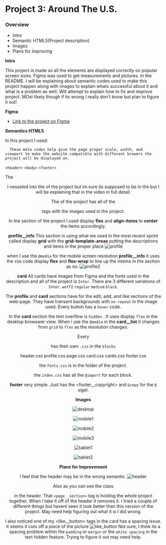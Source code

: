 # Project 3: Around The U.S.

### Overview

- Intro
- Semantic HTML5(Project description)
- Images
- Plans for improving

**Intro**

This project is made so all the elements are displayed correctly on popular screen sizes. Figma was used to get measurements and pictures. In the README. I will be explaining about semantic codes used to make this project happen along with images to explain whats successful about it and what is a problem as well. Will attempt to explain how to fix and improve project. MOst likely though if its wrong I really don't know but plan to figure it out!

**Figma**

- [Link to the project on Figma](https://www.figma.com/file/ii4xxsJ0ghevUOcssTlHZv/Sprint-3%3A-Around-the-US?node-id=0%3A1)

**Semantics HTML5**

In this project I used:

<meta charset="UTF-8" />
      <meta content="width=device-width, intial-scale=1.0" name="viewport" />
      <meta content="ie=edge" http-equiv="X-UA-Compatible" />

      These meta codes help give the page proper scale, width, and viewport to make the website compatible with different browers the project will be displayed on.

`<header>` `<body>` `<footer>`

The <header> I nesseled into the <head> of the project but im sure its supposed to be in the <body> but I will be explaining that in the video in full detail.

The <body> of the project has all of the <section> tags with the images used in the project.

In the <profile> section of the project i used display **flex** and **align-items** to **center** the items accordingly.

**profile\_\_info** This section is using what we used in the most recent sprint called display **grid** with the **grid-template-areas** putting the descriptions and items in the proper place ![profile](./images/demo/Screen%20Shot%202024-08-07%20at%205.52.29%20PM.png)

when I use the `@media` for the mobile screen resolution **profile\_\_info** it uses the css code display **flex** and **flex-wrap** to line up the intems in the section as so: ![profile2](./images/demo/Screen%20Shot%202024-08-07%20at%206.01.26%20PM.png)

**card** All cards have images from Figma and the fonts used in the description and all of the project is `Inter`. There are 3 different variations of `Inter`. `woff2` `regular` `medium` `black`.

The **profile** and **card** sections have <buttons> for the edit, add, and like sections of the web-page. They have transent backgrounds with `no-repeat` in the image used. Every button has a `hover` code.

In the **card** section the text overflow is `hidden` . It uses display `flex` in the desktop browswer view. When i use the `@media` in the **card\_\_list** it changes from `grid` to `flex` as the resolution changes.

Every <section> has their own `.css` in the `blocks`

header.css
profile.css
page.css
card.css
cards.css
footer.css

the `fonts.css` is in the <vendor> folder of the project.

the `index.css` has all the `@import` for each block.

**footer** very simple. Just has the <footer\_\_copyright> and `&copy` for the `@` sigel.

**Images**

![desktop](./images/demo/Screen%20Shot%202024-08-07%20at%204.51.33%20PM.png)

![mobile1](./images/demo/Screen%20Shot%202024-08-07%20at%204.58.23%20PM.png)

![mobile2](./images/demo/Screen%20Shot%202024-08-07%20at%204.58.49%20PM.png)

![mobile3](./images/demo/Screen%20Shot%202024-08-07%20at%204.59.04%20PM.png)

![tablet1](./images/demo/Screen%20Shot%202024-08-07%20at%208.11.54%20PM.png)

![tablet2](./images/demo/Screen%20Shot%202024-08-07%20at%208.12.04%20PM.png)

**Plans for Improvement**

I feel that the header may be in the wrong semantic. ![header](./images/demo/Screen%20Shot%202024-08-07%20at%208.20.18%20PM.png)

Also as you can see the class <header class="header page__section"> in the header. That `<page__section>` tag is holding the whole project together. When I take it off of the header it removes it. I tried a couple of different things but havent seen it look better than this version of the project. May need help figuring out what it is I did wrong.

I also noticed one of my <like\_\_button> tags in the card has a spacing issue. it seems it cuts off a piece of the picture ![like_button](./images/demo/Screen%20Shot%202024-08-07%20at%208.30.14%20PM.png)
Not sure, I think its a spacing problem within the `padding` or `margin` or the `white spacing` in the text hidden feature. Trying to figure it out may need help.
